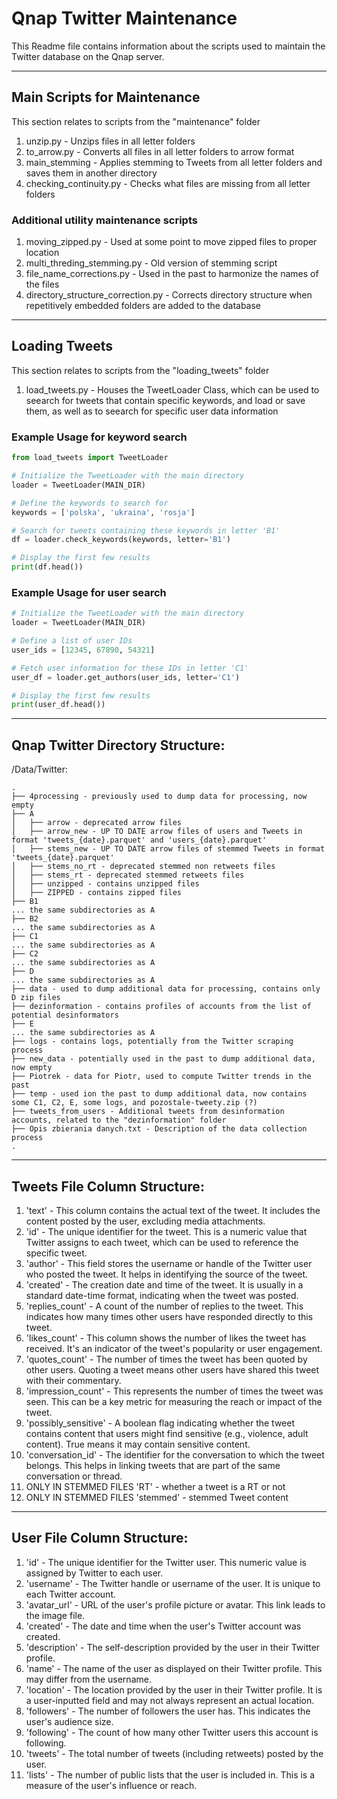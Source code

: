 # Qnap Twitter Maintenance

This Readme file contains information about the scripts used to maintain the Twitter database on the Qnap server.

---
## Main Scripts for Maintenance
This section relates to scripts from the "maintenance" folder
1. unzip.py - Unzips files in all letter folders
2. to_arrow.py - Converts all files in all letter folders to arrow format
3. main_stemming - Applies stemming to Tweets from all letter folders and saves them in another directory
4. checking_continuity.py - Checks what files are missing from all letter folders


### Additional utility maintenance scripts
1. moving_zipped.py - Used at some point to move zipped files to proper location
2. multi_threding_stemming.py - Old version of stemming script
3. file_name_corrections.py - Used in the past to harmonize the names of the files
4. directory_structure_correction.py - Corrects directory structure when repetitively embedded folders are added to the database

---

## Loading Tweets
This section relates to scripts from the "loading_tweets" folder

1. load_tweets.py - Houses the TweetLoader Class, which can be used to seearch for tweets that contain specific keywords, and load or save them, as well as to seearch for specific user data information

### Example Usage for keyword search
```python
from load_tweets import TweetLoader

# Initialize the TweetLoader with the main directory
loader = TweetLoader(MAIN_DIR)

# Define the keywords to search for
keywords = ['polska', 'ukraina', 'rosja']

# Search for tweets containing these keywords in letter 'B1'
df = loader.check_keywords(keywords, letter='B1')

# Display the first few results
print(df.head())
```
### Example Usage for user search
```python
# Initialize the TweetLoader with the main directory
loader = TweetLoader(MAIN_DIR)

# Define a list of user IDs
user_ids = [12345, 67890, 54321]

# Fetch user information for these IDs in letter 'C1'
user_df = loader.get_authors(user_ids, letter='C1')

# Display the first few results
print(user_df.head())
```

---

## Qnap Twitter Directory Structure:

/Data/Twitter:
```
.
├── 4processing - previously used to dump data for processing, now empty
├── A
│   ├── arrow - deprecated arrow files
│   ├── arrow_new - UP TO DATE arrow files of users and Tweets in format 'tweets_{date}.parquet' and 'users_{date}.parquet'
│   ├── stems_new - UP TO DATE arrow files of stemmed Tweets in format 'tweets_{date}.parquet' 
│   ├── stems_no_rt - deprecated stemmed non retweets files
│   ├── stems_rt - deprecated stemmed retweets files
│   ├── unzipped - contains unzipped files
│   ├── ZIPPED - contains zipped files
├── B1
... the same subdirectories as A
├── B2
... the same subdirectories as A
├── C1
... the same subdirectories as A
├── C2
... the same subdirectories as A
├── D
... the same subdirectories as A
├── data - used to dump additional data for processing, contains only D zip files
├── dezinformation - contains profiles of accounts from the list of potential desinformators
├── E
... the same subdirectories as A
├── logs - contains logs, potentially from the Twitter scraping process
├── new_data - potentially used in the past to dump additional data, now empty
├── Piotrek - data for Piotr, used to compute Twitter trends in the past
├── temp - used ion the past to dump additional data, now contains some C1, C2, E, some logs, and pozostale-tweety.zip (?)
├── tweets_from_users - Additional tweets from desinformation accounts, related to the "dezinformation" folder
├── Opis zbierania danych.txt - Description of the data collection process
.
```

---

## Tweets File Column Structure:

1. 'text' - This column contains the actual text of the tweet. It includes the content posted by the user, excluding media attachments.
2. 'id' - The unique identifier for the tweet. This is a numeric value that Twitter assigns to each tweet, which can be used to reference the specific tweet.
3. 'author' - This field stores the username or handle of the Twitter user who posted the tweet. It helps in identifying the source of the tweet.
4. 'created' - The creation date and time of the tweet. It is usually in a standard date-time format, indicating when the tweet was posted.
5. 'replies_count' - A count of the number of replies to the tweet. This indicates how many times other users have responded directly to this tweet.
6. 'likes_count' - This column shows the number of likes the tweet has received. It's an indicator of the tweet's popularity or user engagement.
7. 'quotes_count' - The number of times the tweet has been quoted by other users. Quoting a tweet means other users have shared this tweet with their commentary.
8. 'impression_count' - This represents the number of times the tweet was seen. This can be a key metric for measuring the reach or impact of the tweet.
9. 'possibly_sensitive' - A boolean flag indicating whether the tweet contains content that users might find sensitive (e.g., violence, adult content). True means it may contain sensitive content.
10. 'conversation_id' - The identifier for the conversation to which the tweet belongs. This helps in linking tweets that are part of the same conversation or thread.
11. ONLY IN STEMMED FILES 'RT' - whether a tweet is a RT or not
12. ONLY IN STEMMED FILES 'stemmed' - stemmed Tweet content
---

## User File Column Structure:

1. 'id' - The unique identifier for the Twitter user. This numeric value is assigned by Twitter to each user.
2. 'username' - The Twitter handle or username of the user. It is unique to each Twitter account.
3. 'avatar_url' - URL of the user's profile picture or avatar. This link leads to the image file.
4. 'created' - The date and time when the user's Twitter account was created.
5. 'description' - The self-description provided by the user in their Twitter profile.
6. 'name' - The name of the user as displayed on their Twitter profile. This may differ from the username.
7. 'location' - The location provided by the user in their Twitter profile. It is a user-inputted field and may not always represent an actual location.
8. 'followers' - The number of followers the user has. This indicates the user's audience size.
9. 'following' - The count of how many other Twitter users this account is following.
10. 'tweets' - The total number of tweets (including retweets) posted by the user.
11. 'lists' - The number of public lists that the user is included in. This is a measure of the user's influence or reach.
